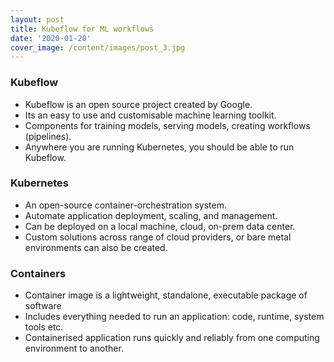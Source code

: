 ```yaml
---
layout: post
title: Kubeflow for ML workflows
date: '2020-01-20'
cover_image: /content/images/post_3.jpg
---
```



### Kubeflow 

- Kubeflow is an open source project created by Google.
- Its an easy to use and customisable machine learning toolkit. 
- Components for training models, serving models, creating workflows (pipelines).
- Anywhere you are running Kubernetes, you should be able to run Kubeflow.

### Kubernetes

- An open-source container-orchestration system.
- Automate application deployment, scaling, and management. 
- Can be deployed on a local machine, cloud, on-prem data center.
- Custom solutions across range of cloud providers, or bare metal environments can also be created.

### Containers

- Container image is a lightweight, standalone, executable package of software
- Includes everything needed to run an application: code, runtime, system tools etc.
- Containerised application runs quickly and reliably from one computing environment to another.
